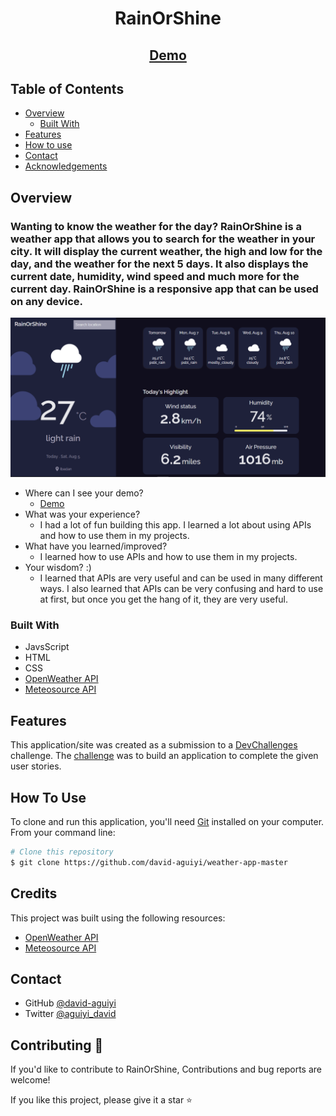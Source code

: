 <!-- Please update value in the {}  -->

<h1 align="center">RainOrShine</h1>

<div align="center">
  <h2>
    <a href="https://weather-app-master-mocha.vercel.app/">
      Demo
    </a>
  </h2>
</div>

<!-- TABLE OF CONTENTS -->

## Table of Contents

- [Overview](#overview)
  - [Built With](#built-with)
- [Features](#features)
- [How to use](#how-to-use)
- [Contact](#contact)
- [Acknowledgements](#acknowledgements)

<!-- OVERVIEW -->

## Overview

<h3>Wanting to know the weather for the day? RainOrShine is a weather app that allows you to search for the weather in your city. It will display the current weather, the high and low for the day, and the weather for the next 5 days. It also displays the current date, humidity, wind speed and much more for the current day. RainOrShine is a responsive app that can be used on any device.</h3>

![screenshot](https://github.com/david-aguiyi/RainOrShine/blob/main/images/weatherScreenshot.png)


- Where can I see your demo?
  - [Demo](https://weather-app-master-mocha.vercel.app/)
- What was your experience?
  - I had a lot of fun building this app. I learned a lot about using APIs and how to use them in my projects.
- What have you learned/improved?
  - I learned how to use APIs and how to use them in my projects.
- Your wisdom? :)
  - I learned that APIs are very useful and can be used in many different ways. I also learned that APIs can be very confusing and hard to use at first, but once you get the hang of it, they are very useful.

### Built With

<!-- This section should list any major frameworks that you built your project using. Here are a few examples.-->

- JavsScript
- HTML
- CSS
- [OpenWeather API](https://openweathermap.org/api)
- [Meteosource API](https://www.meteosource.com/)

## Features

<!-- List the features of your application or follow the template. Don't share the figma file here :) -->

This application/site was created as a submission to a [DevChallenges](https://devchallenges.io/challenges) challenge. The [challenge](https://devchallenges.io/challenges/mM1UIenRhK808W8qmLWv) was to build an application to complete the given user stories.

## How To Use

<!-- Example: -->

To clone and run this application, you'll need [Git](https://git-scm.com) installed on your computer. From your command line:

```bash
# Clone this repository
$ git clone https://github.com/david-aguiyi/weather-app-master
```

## Credits

<!-- This section should list any articles or add-ons/plugins that helps you to complete the project. This is optional but it will help you in the future. For example: -->
This project was built using the following resources:
- [OpenWeather API](https://openweathermap.org/api) 
- [Meteosource API](https://www.meteosource.com/)

## Contact

- GitHub [@david-aguiyi](https://github.com/david-aguiyi)
- Twitter [@aguiyi_david](https://twitter.com/aguiyi_david)

## Contributing 🥄

If you'd like to contribute to RainOrShine, Contributions and bug reports are welcome!

If you like this project, please give it a star ⭐️
